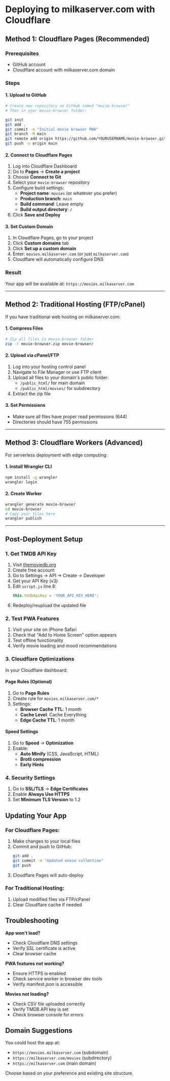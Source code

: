 # Deploying to milkaserver.com with Cloudflare

## Method 1: Cloudflare Pages (Recommended)

### Prerequisites
- GitHub account
- Cloudflare account with milkaserver.com domain

### Steps

#### 1. Upload to GitHub
```bash
# Create new repository on GitHub named "movie-browser"
# Then in your movie-browser folder:

git init
git add .
git commit -m "Initial movie browser PWA"
git branch -M main
git remote add origin https://github.com/YOURUSERNAME/movie-browser.git
git push -u origin main
```

#### 2. Connect to Cloudflare Pages
1. Log into Cloudflare Dashboard
2. Go to **Pages** → **Create a project**
3. Choose **Connect to Git**
4. Select your `movie-browser` repository
5. Configure build settings:
   - **Project name**: `movies` (or whatever you prefer)
   - **Production branch**: `main`
   - **Build command**: Leave empty
   - **Build output directory**: `/`
6. Click **Save and Deploy**

#### 3. Set Custom Domain
1. In Cloudflare Pages, go to your project
2. Click **Custom domains** tab
3. Click **Set up a custom domain**
4. Enter: `movies.milkaserver.com` (or just `milkaserver.com`)
5. Cloudflare will automatically configure DNS

### Result
Your app will be available at: `https://movies.milkaserver.com`

---

## Method 2: Traditional Hosting (FTP/cPanel)

If you have traditional web hosting on milkaserver.com:

#### 1. Compress Files
```bash
# Zip all files in movie-browser folder
zip -r movie-browser.zip movie-browser/
```

#### 2. Upload via cPanel/FTP
1. Log into your hosting control panel
2. Navigate to File Manager or use FTP client
3. Upload all files to your domain's public folder:
   - `/public_html/` for main domain
   - `/public_html/movies/` for subdirectory
4. Extract the zip file

#### 3. Set Permissions
- Make sure all files have proper read permissions (644)
- Directories should have 755 permissions

---

## Method 3: Cloudflare Workers (Advanced)

For serverless deployment with edge computing:

#### 1. Install Wrangler CLI
```bash
npm install -g wrangler
wrangler login
```

#### 2. Create Worker
```bash
wrangler generate movie-browser
cd movie-browser
# Copy your files here
wrangler publish
```

---

## Post-Deployment Setup

### 1. Get TMDB API Key
1. Visit [themoviedb.org](https://www.themoviedb.org/)
2. Create free account
3. Go to Settings → API → Create → Developer
4. Get your API Key (v3)
5. Edit `script.js` line 8:
   ```javascript
   this.tmdbApiKey = 'YOUR_API_KEY_HERE';
   ```
6. Redeploy/reupload the updated file

### 2. Test PWA Features
1. Visit your site on iPhone Safari
2. Check that "Add to Home Screen" option appears
3. Test offline functionality
4. Verify movie loading and mood recommendations

### 3. Cloudflare Optimizations
In your Cloudflare dashboard:

#### Page Rules (Optional)
1. Go to **Page Rules**
2. Create rule for `movies.milkaserver.com/*`
3. Settings:
   - **Browser Cache TTL**: 1 month
   - **Cache Level**: Cache Everything
   - **Edge Cache TTL**: 1 month

#### Speed Settings
1. Go to **Speed** → **Optimization**
2. Enable:
   - **Auto Minify** (CSS, JavaScript, HTML)
   - **Brotli compression**
   - **Early Hints**

### 4. Security Settings
1. Go to **SSL/TLS** → **Edge Certificates**
2. Enable **Always Use HTTPS**
3. Set **Minimum TLS Version** to 1.2

## Updating Your App

### For Cloudflare Pages:
1. Make changes to your local files
2. Commit and push to GitHub:
   ```bash
   git add .
   git commit -m "Updated movie collection"
   git push
   ```
3. Cloudflare Pages will auto-deploy

### For Traditional Hosting:
1. Upload modified files via FTP/cPanel
2. Clear Cloudflare cache if needed

## Troubleshooting

**App won't load?**
- Check Cloudflare DNS settings
- Verify SSL certificate is active
- Clear browser cache

**PWA features not working?**
- Ensure HTTPS is enabled
- Check service worker in browser dev tools
- Verify manifest.json is accessible

**Movies not loading?**
- Check CSV file uploaded correctly
- Verify TMDB API key is set
- Check browser console for errors

## Domain Suggestions

You could host the app at:
- `https://movies.milkaserver.com` (subdomain)
- `https://milkaserver.com/movies` (subdirectory)
- `https://milkaserver.com` (main domain)

Choose based on your preference and existing site structure.